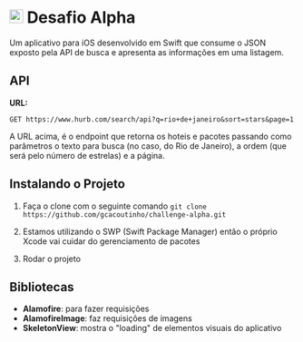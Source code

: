 
# <img src="https://avatars1.githubusercontent.com/u/7063040?v=4&s=200.jpg" alt="HU" width="24" /> Desafio Alpha

Um aplicativo para iOS desenvolvido em Swift que consume o JSON exposto pela API de busca e apresenta as informações em uma listagem.

## API

**URL:**

`GET https://www.hurb.com/search/api?q=rio+de+janeiro&sort=stars&page=1` 

A URL acima, é o endpoint que retorna os hoteis e pacotes passando como parâmetros o texto para busca (no caso, do Rio de Janeiro), a ordem (que será pelo número de estrelas) e a página. 

## Instalando o Projeto
 1. Faça o clone com o seguinte comando
`git clone https://github.com/gcacoutinho/challenge-alpha.git`
 
 2. Estamos utilizando o SWP (Swift Package Manager) então o próprio Xcode vai cuidar do gerenciamento de pacotes

 3. Rodar o projeto

## Bibliotecas
- **Alamofire**: para fazer requisições
- **AlamofireImage**: faz requisições de imagens
- **SkeletonView**: mostra o "loading" de elementos visuais do aplicativo
